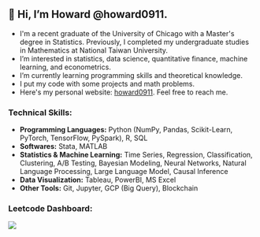 ## 👋 Hi, I’m Howard @howard0911. 
- I'm a recent graduate of the University of Chicago with a Master's degree in Statistics. Previously, I completed my undergraduate studies in Mathematics at National Taiwan University. 
- I’m interested in statistics, data science, quantitative finance, machine learning, and econometrics.
- I’m currently learning programming skills and theoretical knowledge. 
- I put my code with some projects and math problems.
- Here's my personal website: <a href="https://howard0911.github.io">howard0911</a>. Feel free to reach me.
  
### Technical Skills:
- **Programming Languages:** Python (NumPy, Pandas, Scikit-Learn, PyTorch, TensorFlow, PySpark), R, SQL
- **Softwares:** Stata, MATLAB
- **Statistics & Machine Learning:** Time Series, Regression, Classification, Clustering, A/B Testing, Bayesian Modeling, Neural Networks, Natural Language Processing, Large Language Model, Causal Inference
- **Data Visualization:** Tableau, PowerBI, MS Excel
- **Other Tools:** Git, Jupyter, GCP (Big Query), Blockchain
  
### Leetcode Dashboard:
![](https://leetcard.jacoblin.cool/howardpeng911?ext=heatmap)

<!---
howard0911/howard0911 is a ✨ special ✨ repository because its `README.md` (this file) appears on your GitHub profile.
You can click the Preview link to take a look at your changes.
--->
